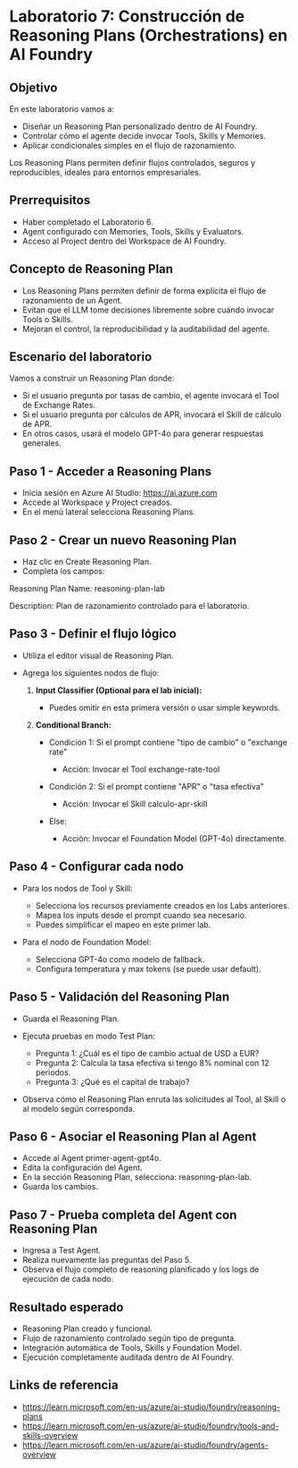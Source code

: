 # Laboratorio 7: Construcción de Reasoning Plans (Orchestrations) en AI Foundry

## Objetivo

En este laboratorio vamos a:

- Diseñar un Reasoning Plan personalizado dentro de AI Foundry.
- Controlar cómo el agente decide invocar Tools, Skills y Memories.
- Aplicar condicionales simples en el flujo de razonamiento.

Los Reasoning Plans permiten definir flujos controlados, seguros y reproducibles, ideales para entornos empresariales.

## Prerrequisitos

- Haber completado el Laboratorio 6.
- Agent configurado con Memories, Tools, Skills y Evaluators.
- Acceso al Project dentro del Workspace de AI Foundry.

## Concepto de Reasoning Plan

- Los Reasoning Plans permiten definir de forma explícita el flujo de razonamiento de un Agent.
- Evitan que el LLM tome decisiones libremente sobre cuándo invocar Tools o Skills.
- Mejoran el control, la reproducibilidad y la auditabilidad del agente.

## Escenario del laboratorio

Vamos a construir un Reasoning Plan donde:

- Si el usuario pregunta por tasas de cambio, el agente invocará el Tool de Exchange Rates.
- Si el usuario pregunta por cálculos de APR, invocará el Skill de cálculo de APR.
- En otros casos, usará el modelo GPT-4o para generar respuestas generales.

## Paso 1 - Acceder a Reasoning Plans

- Inicia sesión en Azure AI Studio: https://ai.azure.com
- Accede al Workspace y Project creados.
- En el menú lateral selecciona Reasoning Plans.

## Paso 2 - Crear un nuevo Reasoning Plan

- Haz clic en Create Reasoning Plan.
- Completa los campos:

Reasoning Plan Name: reasoning-plan-lab

Description: Plan de razonamiento controlado para el laboratorio.

## Paso 3 - Definir el flujo lógico

- Utiliza el editor visual de Reasoning Plan.

- Agrega los siguientes nodos de flujo:

  1. **Input Classifier (Optional para el lab inicial):**
  
     - Puedes omitir en esta primera versión o usar simple keywords.

  2. **Conditional Branch:**

     - Condición 1: Si el prompt contiene "tipo de cambio" o "exchange rate"

       - Acción: Invocar el Tool exchange-rate-tool

     - Condición 2: Si el prompt contiene "APR" o "tasa efectiva"

       - Acción: Invocar el Skill calculo-apr-skill

     - Else:

       - Acción: Invocar el Foundation Model (GPT-4o) directamente.

## Paso 4 - Configurar cada nodo

- Para los nodos de Tool y Skill:

  - Selecciona los recursos previamente creados en los Labs anteriores.
  - Mapea los inputs desde el prompt cuando sea necesario.
  - Puedes simplificar el mapeo en este primer lab.

- Para el nodo de Foundation Model:

  - Selecciona GPT-4o como modelo de fallback.
  - Configura temperatura y max tokens (se puede usar default).

## Paso 5 - Validación del Reasoning Plan

- Guarda el Reasoning Plan.
- Ejecuta pruebas en modo Test Plan:

  - Pregunta 1: ¿Cuál es el tipo de cambio actual de USD a EUR?
  - Pregunta 2: Calcula la tasa efectiva si tengo 8% nominal con 12 periodos.
  - Pregunta 3: ¿Qué es el capital de trabajo?

- Observa cómo el Reasoning Plan enruta las solicitudes al Tool, al Skill o al modelo según corresponda.

## Paso 6 - Asociar el Reasoning Plan al Agent

- Accede al Agent primer-agent-gpt4o.
- Edita la configuración del Agent.
- En la sección Reasoning Plan, selecciona: reasoning-plan-lab.
- Guarda los cambios.

## Paso 7 - Prueba completa del Agent con Reasoning Plan

- Ingresa a Test Agent.
- Realiza nuevamente las preguntas del Paso 5.
- Observa el flujo completo de reasoning planificado y los logs de ejecución de cada nodo.

## Resultado esperado

- Reasoning Plan creado y funcional.
- Flujo de razonamiento controlado según tipo de pregunta.
- Integración automática de Tools, Skills y Foundation Model.
- Ejecución completamente auditada dentro de AI Foundry.

## Links de referencia

- https://learn.microsoft.com/en-us/azure/ai-studio/foundry/reasoning-plans
- https://learn.microsoft.com/en-us/azure/ai-studio/foundry/tools-and-skills-overview
- https://learn.microsoft.com/en-us/azure/ai-studio/foundry/agents-overview
